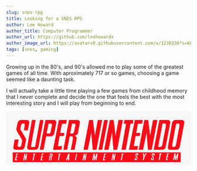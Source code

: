 ```yaml
---
slug: snes-rpg
title: Looking for a SNES RPG
author: Lee Howard
author_title: Computer Programmer
author_url: https://github.com/leehowardx
author_image_url: https://avatars0.githubusercontent.com/u/1238330?s=60&v=4
tags: [snes, gaming]
---
```


Growing up in the 80's, and 90's allowed me to play some of the greatest games
of all time. With aproximately 717 or so games, choosing a game seemed like a
daunting task.

<!--truncate-->

I will actually take a little time playing a few games from childhood memory
that I never complete and decide the one that feels the best with the most
interesting story and I will play from beginning to end. 

![](./snes-logo.png)